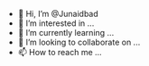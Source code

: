 - 👋 Hi, I’m @Junaidbad
- 👀 I’m interested in ...
- 🌱 I’m currently learning ...
- 💞️ I’m looking to collaborate on ...
- 📫 How to reach me ...

<!---
Junaidbad/Junaidbad is a ✨ special ✨ repository because its `README.md` (this file) appears on your GitHub profile.
You can click the Preview link to take a look at your changes.
--->

